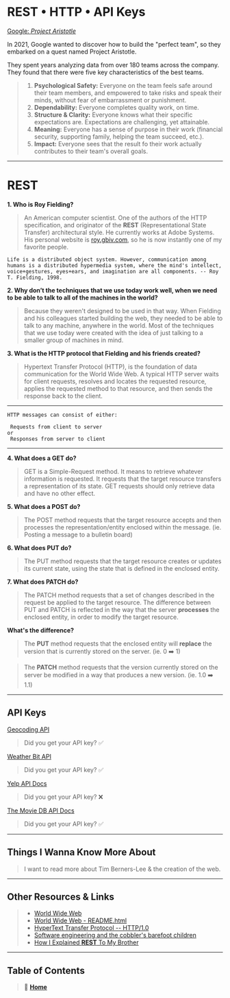 # REST • HTTP • API Keys

[Google: *Project Aristotle*](https://www.cnbc.com/2019/02/28/what-google-learned-in-its-quest-to-build-the-perfect-team.html)

In 2021, Google wanted to discover how to build the "perfect team", so they embarked on a quest named Project Aristotle.

They spent years analyzing data from over 180 teams across the company. They found that there were five key characteristics of the best teams.

> 1. **Psychological Safety:** Everyone on the team feels safe around their team members, and empowered to take risks and speak their minds, without fear of embarrassment or punishment.
> 2. **Dependability:** Everyone completes quality work, on time.
> 3. **Structure & Clarity:** Everyone knows what their specific expectations are. Expectations are challenging, yet attainable.
> 4. **Meaning:** Everyone has a sense of purpose in their work (financial security, supporting family, helping the team succeed, etc.).
> 5. **Impact:** Everyone sees that the result fo their work actually contributes to their team's overall goals.

_____

# REST

**1. Who is Roy Fielding?**
> An American computer scientist. One of the authors of the HTTP specification, and originator of the **REST** (Representational State Transfer) architectural style. He currently works at Adobe Systems. His personal website is [roy.gbiv.com](https://roy.gbiv.com/), so he is now instantly one of my favorite people.

    Life is a distributed object system. However, communication among humans is a distributed hypermedia system, where the mind's intellect, voice+gestures, eyes+ears, and imagination are all components. -- Roy T. Fielding, 1998.

**2. Why don’t the techniques that we use today work well, when we need to be able to talk to all of the machines in the world?**
  > Because they weren't designed to be used in that way. When Fielding and his colleagues started building the web, they needed to be able to talk to any machine, anywhere in the world.
  Most of the techniques that we use today were created with the idea of just talking to a smaller group of machines in mind.

**3. What is the HTTP protocol that Fielding and his friends created?**
  > Hypertext Transfer Protocol (HTTP), is the foundation of data communication for the World Wide Web. A typical HTTP server waits for client requests, resolves and locates the requested resource, applies the requested method to that resource, and then sends the response back to the client.

_____

    HTTP messages can consist of either:

     Requests from client to server
    or
     Responses from server to client

_____

**4. What does a GET do?**
> GET is a Simple-Request method. It means to retrieve whatever information is requested. It requests that the target resource transfers a representation of its state. GET requests should only retrieve data and have no other effect.

**5. What does a POST do?**
> The POST method requests that the target resource accepts and then processes the representation/entity enclosed within the message. (ie. Posting a message to a bulletin board)

**6. What does PUT do?**
> The PUT method requests that the target resource creates or updates its current state, using the state that is defined in the enclosed entity.

**7. What does PATCH do?**
> The PATCH method requests that a set of changes described in the request be applied to the target resource. The difference between PUT and PATCH is reflected in the way that the server **processes** the enclosed entity, in order to modify the target resource.

**What's the difference?**

> The **PUT** method requests that the enclosed entity will **replace** the version that is currently stored on the server. (ie. 0 ➡️ 1)

> The **PATCH** method requests that the version currently stored on the server be modified in a way that produces a new version. (ie. 1.0 ➡️ 1.1)

_____

## API Keys

[Geocoding API](https://locationiq.com/)
> Did you get your API key? ✅

[Weather Bit API](https://www.weatherbit.io/)
> Did you get your API key? ✅

[Yelp API Docs](https://www.yelp.com/developers/documentation/v3/business_search)
> Did you get your API key? ❌

[The Movie DB API Docs](https://developers.themoviedb.org/3/getting-started/introduction)
> Did you get your API key? ✅

_____

## Things I Wanna Know More About

> I want to read more about Tim Berners-Lee & the creation of the web.

_____

## Other Resources & Links

> * [World Wide Web](http://info.cern.ch/hypertext/WWW/TheProject.html)
> * [World Wide Web - README.html](http://info.cern.ch/hypertext/README.html)
> * [HyperText Transfer Protocol -- HTTP/1.0](https://www.hjp.at/doc/rfc/rfc1945.html)
> * [Software engineering and the cobbler's barefoot children](https://bit.ly/3yOvhKN)
> * [How I Explained **REST** To My Brother](https://gist.github.com/brookr/5977550)

_____

## Table of Contents

> 🏡 [**Home**](README.md)
